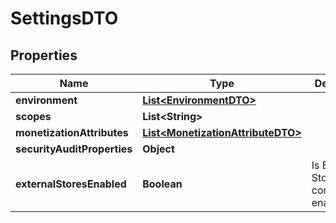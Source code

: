 
# SettingsDTO

## Properties
Name | Type | Description | Notes
------------ | ------------- | ------------- | -------------
**environment** | [**List&lt;EnvironmentDTO&gt;**](EnvironmentDTO.md) |  |  [optional]
**scopes** | **List&lt;String&gt;** |  |  [optional]
**monetizationAttributes** | [**List&lt;MonetizationAttributeDTO&gt;**](MonetizationAttributeDTO.md) |  |  [optional]
**securityAuditProperties** | **Object** |  |  [optional]
**externalStoresEnabled** | **Boolean** | Is External Stores configuration enabled  |  [optional]



